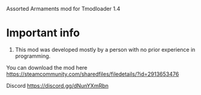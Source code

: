 Assorted Armaments mod for Tmodloader 1.4

# Important info
1. This mod was developed mostly by a person with no prior experience in programming.

You can download the mod here https://steamcommunity.com/sharedfiles/filedetails/?id=2913653476

Discord https://discord.gg/dNunYXmRbn

